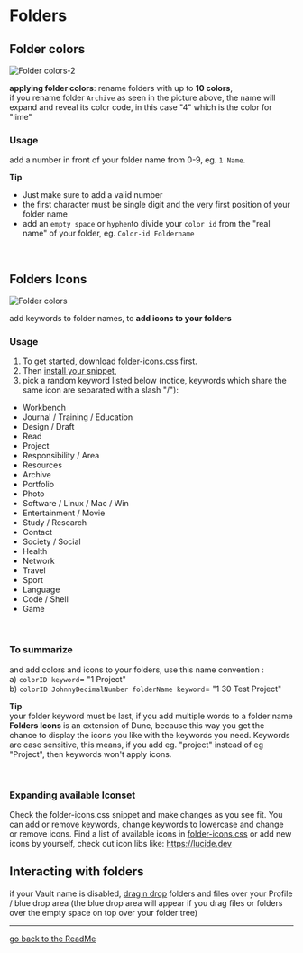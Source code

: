 # Folders

## Folder colors

![Folder colors-2](https://github.com/Jopp-gh/Obsidian-Dune84/assets/48620536/460ec1dd-484e-4787-89f2-9e4bb3f6b09b)

**applying folder colors**: rename folders with up to **10 colors**, 
<br>
if you rename folder `Archive` as seen in the picture above, the name will expand and reveal its color code, in this case "4" which is the color for "lime" 


### Usage
add a number in front of your folder name from 0-9,  eg. `1 Name`.

**Tip**
- Just make sure to add a valid number 
- the first character must be single digit and the very first position of your folder name
- add an `empty space` or `hyphen`to divide your `color id` from the "real name" of your folder, eg. `Color-id Foldername`

<br>

## Folders Icons

![Folder colors](https://github.com/Jopp-gh/Obsidian-Dune84/assets/48620536/b3474617-369d-4f66-82c5-e37aa12a9c0b)

add keywords to folder names, to **add icons to your folders**

### Usage
1. To get started, download [folder-icons.css](https://github.com/Jopp-gh/Obsidian-Dune84/blob/main/snippets/folder-icons-v2.css) first.
2. Then [install your snippet](https://help.obsidian.md/Extending+Obsidian/CSS+snippets), 
3. pick a random keyword listed below (notice, keywords which share the same icon are separated with a slash "/"): 

- Workbench
- Journal / Training / Education
- Design / Draft
- Read
- Project
- Responsibility / Area
- Resources
- Archive
- Portfolio
- Photo
- Software / Linux / Mac / Win
- Entertainment / Movie
- Study / Research
- Contact
- Society / Social
- Health
- Network
- Travel
- Sport
- Language
- Code / Shell
- Game

<br>

### To summarize
and add colors and icons to your folders, use this name convention : 
<br>
a) `colorID keyword`= "1 Project"
<br>
b) `colorID JohnnyDecimalNumber folderName keyword`= "1 30 Test Project" 

**Tip**
<br>
your folder keyword must be last, if you add multiple words to a folder name
**Folders Icons** is an extension of Dune, because this way you get the chance to display the icons you like with the keywords you need. 
Keywords are case sensitive, this means, if you add eg. "project" instead of eg "Project", then keywords won't apply icons.

<br>

### Expanding available Iconset
Check the folder-icons.css snippet and make changes as you see fit. 
You can add or remove keywords, change keywords to lowercase and change or remove icons. Find a list of available icons in [folder-icons.css](https://github.com/Jopp-gh/Obsidian-Dune84/blob/main/snippets/folder-icons-v2.css) or add new icons by yourself, check out icon libs like: https://lucide.dev


## Interacting with folders

if your Vault name is disabled, [drag n drop](https://github.com/Jopp-gh/Obsidian-Dune84/edit/main/Wiki/Profile.md) folders and files over your Profile / blue drop area (the blue drop area will appear if you drag files or folders over the empty space on top over your folder tree)

---
[go back to the ReadMe](https://github.com/Jopp-gh/Obsidian-Dune84/tree/main)
